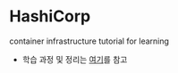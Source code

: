 # HashiCorp
container infrastructure tutorial for learning

* 학습 과정 및 정리는 [여기](https://pouncing-tarp-901.notion.site/1e9b811a1ab64ce4a73aa751f5ed5a62)를 참고

